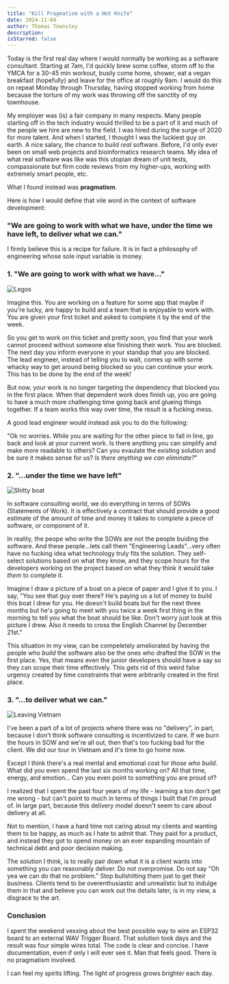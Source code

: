 ```yaml
---
title: "Kill Pragmatism with a Hot Knife"
date: 2024-11-04
author: Thomas Townsley
description:  
isStarred: false
---
```


Today is the first real day where I would normally be working as a software consultant.
Starting at 7am, I'd quickly brew some coffee, storm off to the YMCA for a 30-45 min
workout, busily come home, shower, eat a vegan breakfast (hopefully) and leave for the office at roughly 9am.
I would do this on repeat Monday through Thursday, having stopped working from home 
because the torture of my work was throwing off the sanctity of my townhouse. 

My employer was (is) a fair company in many respects. Many people starting off in
the tech industry would thrilled to be a part of it and much of the people we hire
are new to the field. I was hired during the surge of 2020 for more talent. And when I started, 
I thought I was the luckiest guy on earth. A nice salary, the chance to build *real* software. 
Before, I'd only ever been on small web projects and bioinformatics research teams. My idea of what real software was like
was this utopian dream of unit tests, compassionate but firm code reviews from my 
higher-ups, working with extremely smart people, etc.

What I found instead was **pragmatism**.

Here is how I would define that vile word in the context of software development: 

### "We are going to work with what we have, under the time we have left, to deliver what we can."


I firmly believe this is a recipe for failure. It is in fact a philosophy of engineering whose sole
input variable is money.


### 1. "We are going to work with what we have..."
![Legos](https://images.squarespace-cdn.com/content/v1/51967abae4b0fe8d0161031f/1646360098225-K5UI3FYVQWMJF3MNMTUT/processed_20220215_100811.jpg)

Imagine this. You are working on a feature for some app that maybe if you're lucky, are happy
to build and a team that is enjoyable to work with. You are given your first ticket and asked
to complete it by the end of the week. 

So you get to work on this ticket and pretty soon, you find that your work cannot proceed without
someone else finishing their work. You are blocked. The next day you inform everyone in your standup
that you are blocked. The lead engineer, instead of telling you to wait, comes up with some whacky way to get around being blocked so you can continue your work. This has to be done by the
end of the week!

But now, your work is no longer targeting the dependency that blocked you in the first place. When
that dependent work does finish up, you are going to have a much more challenging time going
back and glueing things together. If a team works this way over time, the result is a fucking mess.

A good lead engineer would instead ask you to do the following:

"Ok no worries. While you are waiting for the other piece to fall in line,
go back and look at your current work. Is there anything you can simplify and make more readable
to others? Can you evaulate the existing solution and be sure it makes sense for us?
*Is there anything we can eliminate?*"

### 2. "...under the time we have left"
![Shitty boat](https://annettesimmons.com/wp-content/uploads/2015/01/sinkingship1-300x225.jpg)

In software consulting world, we do everything in terms of SOWs (Statements of Work). It is 
effectively a contract that should provide a good estimate of the amount of time and money
it takes to complete a piece of software, or component of it.

In reality, the peope who write the SOWs are not the people buiding the software. And these
people...lets call them "Engineering Leads"...very often have no fucking idea what technology
truly fits the solution. They self-select solutions based on what they know, and they scope hours
for the developers working on the project based on what they think it would take *them* to 
complete it.

Imagine I draw a picture of a boat on a piece of paper and I give it to you. I say, "You see that
guy over there? He's paying us a lot of money to build this boat I drew for you. He doesn't build boats but for the next three months but he's going to meet with you twice a week first thing in the morning to tell you what the boat should be like. Don't worry just look at this picture I drew. Also it needs to cross the English Channel by December 21st."

This situation in my view, can be compeletely ameliorated by having the people who *build*
the software also be the ones who drafted the SOW in the first place. Yes, that means even
the junior developers should have a say so they can scope their time effectively. This gets
rid of this weird false urgency created by time constraints that were arbitrarily created
in the first place. 

### 3. "...to deliver what we can."

![Leaving Vietnam](https://www.popasmoke.com/wp-content/uploads/2019/05/roger-herman-044.jpg)

I've been a part of a lot of projects where there was no "delivery", in part, because
I don't think software consulting is incentivized to care. If we burn the hours in SOW
and we're all out, then that's too fucking bad for the client. We did our tour in Vietnam
and it's time to go home now. 

Except I think there's a real mental and emotional cost for *those who build*. What did
you even spend the last six months working on? All that time, energy, and emotion...
Can you even point to something you are proud of?

I realized that I spent the past four years of my life - learning a ton don't get me wrong - but
can't point to much in terms of things I built that I'm proud of. In large part, because
this delivery model doesn't seem to care about delivery at all. 

Not to mention, I have a hard time not caring about my clients and wanting them to be happy, 
as much as I hate to admit that. They paid for a product, and instead they got to spend 
money on an ever expanding mountain of technical debt and poor decision making.

The solution I think, is to really pair down what it is a client wants into something
you can reasonably deliver. Do not overpromise. Do not say "Oh yea we can do that no problem."
Stop bullshitting them just to get their business. Clients tend to be overenthusiastic and
unrealistic but to indulge them in that and believe you can work out the details later,
is in my view, a disgrace to the art.

### Conclusion

I spent the weekend vexxing about the best possible way to wire an ESP32 board
to an external WAV Trigger Board. That solution took days and the result was
four simple wires total. The code is clear and concise. I have documentation, even if only I will ever see it. Man that feels good. There is no pragmatism involved.

I can feel my spirits lifting. The light of progress grows brighter each day.